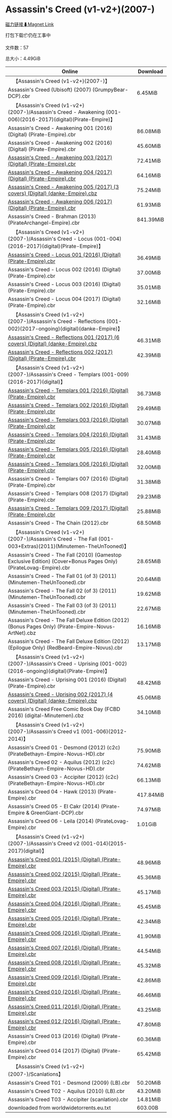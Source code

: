 # Assassin's Creed (v1-v2+)(2007-)

[磁力链接⬇Magnet Link](magnet:?xt=urn:btih:a7d4ad54070a50855c21f630de8b3d1cc49998bd&dn=Assassin%27s%20Creed%20%28v1-v2%2B%29%282007-%29)

打包下载📦仍在工事中

文件数：57

总大小：4.49GiB

Online | Download
--- | ---
&emsp;【Assassin's Creed (v1-v2+)(2007-)】 | 
Assassin's Creed (Ubisoft) (2007) (GrumpyBear-DCP).cbr | 6.45MiB
&emsp;【Assassin's Creed (v1-v2+)(2007-)/Assassin's Creed - Awakening (001-006)(2016-2017)(digital)(Pirate-Empire)】 | 
Assassin's Creed - Awakening 001 (2016) (Digital) (Pirate-Empire).cbr | 86.08MiB
Assassin's Creed - Awakening 002 (2016) (Digital) (Pirate-Empire).cbr | 45.60MiB
[Assassin's Creed - Awakening 003 (2017) (Digital) (Pirate-Empire).cbr](https://github.com/alicewish/markdown/blob/master/comic/Assassins-Creed-Awakening-003-2017-Digital-Pirate-Empire-cbr.md) | 72.41MiB
[Assassin's Creed - Awakening 004 (2017) (Digital) (Pirate-Empire).cbr](https://github.com/alicewish/markdown/blob/master/comic/Assassins-Creed-Awakening-004-2017-Digital-Pirate-Empire-cbr.md) | 64.16MiB
[Assassin's Creed - Awakening 005 (2017) (3 covers) (Digital) (danke-Empire).cbz](https://github.com/alicewish/markdown/blob/master/comic/Assassins-Creed-Awakening-005-2017-3-covers-Digital-danke-Empire-cbz.md) | 75.24MiB
[Assassin's Creed - Awakening 006 (2017) (Digital) (Pirate-Empire).cbr](https://github.com/alicewish/markdown/blob/master/comic/Assassins-Creed-Awakening-006-2017-Digital-Pirate-Empire-cbr.md) | 61.93MiB
Assassin's Creed - Brahman (2013) (PirateArchangel-Empire).cbr | 841.39MiB
&emsp;【Assassin's Creed (v1-v2+)(2007-)/Assassin's Creed - Locus (001-004)(2016-2017)(digital)(Pirate-Empire)】 | 
[Assassin's Creed - Locus 001 (2016) (Digital) (Pirate-Empire).cbr](https://github.com/alicewish/markdown/blob/master/comic/Assassins-Creed-Locus-001-2016-Digital-Pirate-Empire-cbr.md) | 36.49MiB
Assassin's Creed - Locus 002 (2016) (Digital) (Pirate-Empire).cbr | 37.00MiB
Assassin's Creed - Locus 003 (2016) (Digital) (Pirate-Empire).cbr | 35.01MiB
Assassin's Creed - Locus 004 (2017) (Digital) (Pirate-Empire).cbr | 32.16MiB
&emsp;【Assassin's Creed (v1-v2+)(2007-)/Assassin's Creed - Reflections (001-002)(2017-ongoing)(digital)(danke-Empire)】 | 
[Assassin's Creed - Reflections 001 (2017) (6 covers) (Digital) (danke-Empire).cbz](https://github.com/alicewish/markdown/blob/master/comic/Assassins-Creed-Reflections-001-2017-6-covers-Digital-danke-Empire-cbz.md) | 46.31MiB
[Assassin's Creed - Reflections 002 (2017) (Digital) (Pirate-Empire).cbr](https://github.com/alicewish/markdown/blob/master/comic/Assassins-Creed-Reflections-002-2017-Digital-Pirate-Empire-cbr.md) | 42.39MiB
&emsp;【Assassin's Creed (v1-v2+)(2007-)/Assassin's Creed - Templars (001-009)(2016-2017)(digital)】 | 
[Assassin's Creed - Templars 001 (2016) (Digital) (Pirate-Empire).cbr](https://github.com/alicewish/markdown/blob/master/comic/Assassins-Creed-Templars-001-2016-Digital-Pirate-Empire-cbr.md) | 36.73MiB
[Assassin's Creed - Templars 002 (2016) (Digital) (Pirate-Empire).cbr](https://github.com/alicewish/markdown/blob/master/comic/Assassins-Creed-Templars-002-2016-Digital-Pirate-Empire-cbr.md) | 29.49MiB
[Assassin's Creed - Templars 003 (2016) (Digital) (Pirate-Empire).cbr](https://github.com/alicewish/markdown/blob/master/comic/Assassins-Creed-Templars-003-2016-Digital-Pirate-Empire-cbr.md) | 30.07MiB
[Assassin's Creed - Templars 004 (2016) (Digital) (Pirate-Empire).cbr](https://github.com/alicewish/markdown/blob/master/comic/Assassins-Creed-Templars-004-2016-Digital-Pirate-Empire-cbr.md) | 31.43MiB
[Assassin's Creed - Templars 005 (2016) (Digital) (Pirate-Empire).cbr](https://github.com/alicewish/markdown/blob/master/comic/Assassins-Creed-Templars-005-2016-Digital-Pirate-Empire-cbr.md) | 28.40MiB
[Assassin's Creed - Templars 006 (2016) (Digital) (Pirate-Empire).cbr](https://github.com/alicewish/markdown/blob/master/comic/Assassins-Creed-Templars-006-2016-Digital-Pirate-Empire-cbr.md) | 32.00MiB
Assassin's Creed - Templars 007 (2016) (Digital) (Pirate-Empire).cbr | 31.38MiB
Assassin's Creed - Templars 008 (2017) (Digital) (Pirate-Empire).cbr | 29.23MiB
[Assassin's Creed - Templars 009 (2017) (Digital) (Pirate-Empire).cbr](https://github.com/alicewish/markdown/blob/master/comic/Assassins-Creed-Templars-009-2017-Digital-Pirate-Empire-cbr.md) | 25.88MiB
Assassin's Creed - The Chain (2012).cbr | 68.50MiB
&emsp;【Assassin's Creed (v1-v2+)(2007-)/Assassin's Creed - The Fall (001-003+Extras)(2011)(Minutemen-TheUnTooned)】 | 
Assassin's Creed - The Fall (2010) (Gamestop Exclusive Edition) (Cover+Bonus Pages Only) (PirateLovag-Empire).cbr | 28.65MiB
Assassin's Creed - The Fall 01 (of 3) (2011) (Minutemen-TheUnTooned).cbr | 20.64MiB
Assassin's Creed - The Fall 02 (of 3) (2011) (Minutemen-TheUnTooned).cbr | 19.62MiB
Assassin's Creed - The Fall 03 (of 3) (2011) (Minutemen-TheUnTooned).cbr | 22.67MiB
Assassin's Creed - The Fall Deluxe Edition (2012) (Bonus Pages Only) (Pirate-Empire-Novus-ArtNet).cbz | 16.16MiB
Assassin's Creed - The Fall Deluxe Edition (2012) (Epilogue Only) (RedBeard-Empire-Novus).cbr | 13.17MiB
&emsp;【Assassin's Creed (v1-v2+)(2007-)/Assassin's Creed - Uprising (001-002)(2016-ongoing)(digital)(Pirate-Empire)】 | 
Assassin's Creed - Uprising 001 (2016) (Digital) (Pirate-Empire).cbr | 48.42MiB
[Assassin's Creed - Uprising 002 (2017) (4 covers) (Digital) (danke-Empire).cbz](https://github.com/alicewish/markdown/blob/master/comic/Assassins-Creed-Uprising-002-2017-4-covers-Digital-danke-Empire-cbz.md) | 45.06MiB
Assassin's Creed Free Comic Book Day (FCBD 2016) (digital-Minutemen).cbz | 34.10MiB
&emsp;【Assassin's Creed (v1-v2+)(2007-)/Assassin's Creed v1 (001-006)(2012-2014)】 | 
Assassin's Creed 01 - Desmond (2012) (c2c) (PirateBethayn-Empire-Novus-HD).cbr | 75.90MiB
Assassin's Creed 02 - Aquilus (2012) (c2c) (PirateBethayn-Empire-Novus-HD).cbr | 74.62MiB
Assassin's Creed 03 - Accipiter (2012) (c2c) (PirateBethayn-Empire-Novus-HD).cbr | 66.13MiB
Assassin's Creed 04 - Hawk (2013) (Pirate-Empire).cbr | 417.84MiB
Assassin's Creed 05 - El Cakr (2014) (Pirate-Empire & GreenGiant-DCP).cbr | 74.97MiB
Assassin's Creed 06 - Leila (2014) (PirateLovag-Empire).cbr | 1.01GiB
&emsp;【Assassin's Creed (v1-v2+)(2007-)/Assassin's Creed v2 (001-014)(2015-2017)(digital)】 | 
[Assassin's Creed 001 (2015) (Digital) (Pirate-Empire).cbr](https://github.com/alicewish/markdown/blob/master/comic/Assassins-Creed-001-2015-Digital-Pirate-Empire-cbr.md) | 48.96MiB
[Assassin's Creed 002 (2015) (Digital) (Pirate-Empire).cbr](https://github.com/alicewish/markdown/blob/master/comic/Assassins-Creed-002-2015-Digital-Pirate-Empire-cbr.md) | 45.36MiB
[Assassin's Creed 003 (2015) (Digital) (Pirate-Empire).cbr](https://github.com/alicewish/markdown/blob/master/comic/Assassins-Creed-003-2015-Digital-Pirate-Empire-cbr.md) | 45.17MiB
[Assassin's Creed 004 (2016) (Digital) (Pirate-Empire).cbr](https://github.com/alicewish/markdown/blob/master/comic/Assassins-Creed-004-2016-Digital-Pirate-Empire-cbr.md) | 45.45MiB
[Assassin's Creed 005 (2016) (Digital) (Pirate-Empire).cbr](https://github.com/alicewish/markdown/blob/master/comic/Assassins-Creed-005-2016-Digital-Pirate-Empire-cbr.md) | 42.34MiB
[Assassin's Creed 006 (2016) (Digital) (Pirate-Empire).cbr](https://github.com/alicewish/markdown/blob/master/comic/Assassins-Creed-006-2016-Digital-Pirate-Empire-cbr.md) | 41.90MiB
[Assassin's Creed 007 (2016) (Digital) (Pirate-Empire).cbr](https://github.com/alicewish/markdown/blob/master/comic/Assassins-Creed-007-2016-Digital-Pirate-Empire-cbr.md) | 44.54MiB
[Assassin's Creed 008 (2016) (Digital) (Pirate-Empire).cbr](https://github.com/alicewish/markdown/blob/master/comic/Assassins-Creed-008-2016-Digital-Pirate-Empire-cbr.md) | 45.32MiB
[Assassin's Creed 009 (2016) (Digital) (Pirate-Empire).cbr](https://github.com/alicewish/markdown/blob/master/comic/Assassins-Creed-009-2016-Digital-Pirate-Empire-cbr.md) | 42.86MiB
[Assassin's Creed 010 (2016) (Digital) (Pirate-Empire).cbr](https://github.com/alicewish/markdown/blob/master/comic/Assassins-Creed-010-2016-Digital-Pirate-Empire-cbr.md) | 46.46MiB
[Assassin's Creed 011 (2016) (Digital) (Pirate-Empire).cbr](https://github.com/alicewish/markdown/blob/master/comic/Assassins-Creed-011-2016-Digital-Pirate-Empire-cbr.md) | 43.25MiB
[Assassin's Creed 012 (2016) (Digital) (Pirate-Empire).cbr](https://github.com/alicewish/markdown/blob/master/comic/Assassins-Creed-012-2016-Digital-Pirate-Empire-cbr.md) | 47.80MiB
Assassin's Creed 013 (2016) (Digital) (Pirate-Empire).cbr | 60.36MiB
Assassin's Creed 014 (2017) (Digital) (Pirate-Empire).cbr | 65.42MiB
&emsp;【Assassin's Creed (v1-v2+)(2007-)/Scanlations】 | 
Assassin's Creed T01 - Desmond (2009) (LB).cbr | 50.20MiB
Assassin's Creed T02 - Aquilus (2010) (LB).cbr | 43.20MiB
Assassin's Creed T03 - Accipiter (scanlation).cbr | 14.81MiB
downloaded from worldwidetorrents.eu.txt | 603.00B